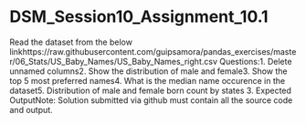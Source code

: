 # DSM_Session10_Assignment_10.1

Read the dataset from the below linkhttps://raw.githubusercontent.com/guipsamora/pandas_exercises/master/06_Stats/US_Baby_Names/US_Baby_Names_right.csv
Questions:1. Delete unnamed columns2. Show the distribution of male and female3. Show the top 5 most preferred names4. What is the median name occurence in the dataset5. Distribution of male and female born count by states
3. Expected OutputNote: Solution submitted via github must contain all the source code and output.
